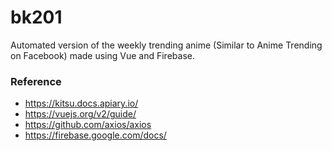 # bk201
Automated version of the weekly trending anime (Similar to Anime Trending on Facebook) made using Vue and Firebase.

### Reference
- https://kitsu.docs.apiary.io/
- https://vuejs.org/v2/guide/
- https://github.com/axios/axios
- https://firebase.google.com/docs/